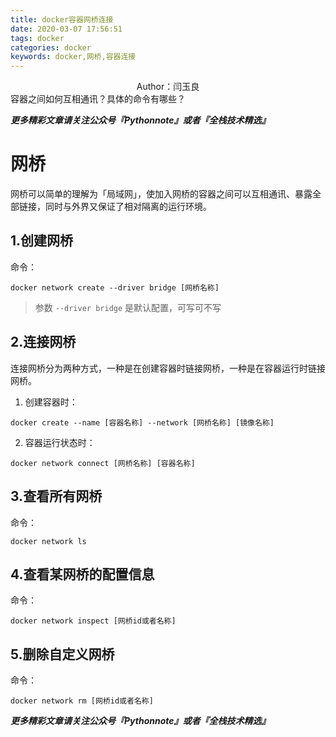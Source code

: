 ```yaml
---
title: docker容器网桥连接
date: 2020-03-07 17:56:51
tags: docker
categories: docker
keywords: docker,网桥,容器连接
---
```

<center>Author：闫玉良</center>
容器之间如何互相通讯？具体的命令有哪些？

<!--more-->

***更多精彩文章请关注公众号『Pythonnote』或者『全栈技术精选』***

# 网桥

网桥可以简单的理解为「局域网」，使加入网桥的容器之间可以互相通讯、暴露全部链接，同时与外界又保证了相对隔离的运行环境。

## 1.创建网桥
命令：
```shell
docker network create --driver bridge [网桥名称]
```
> 参数 `--driver bridge` 是默认配置，可写可不写

## 2.连接网桥
连接网桥分为两种方式，一种是在创建容器时链接网桥，一种是在容器运行时链接网桥。

1) 创建容器时：
```shell
docker create --name [容器名称] --network [网桥名称] [镜像名称]
```
2) 容器运行状态时：
```shell
docker network connect [网桥名称] [容器名称]
```
## 3.查看所有网桥
命令：
```shell
docker network ls
```
## 4.查看某网桥的配置信息
命令：
```shell
docker network inspect [网桥id或者名称]
```
## 5.删除自定义网桥
命令：
```shell
docker network rm [网桥id或者名称]
```
***更多精彩文章请关注公众号『Pythonnote』或者『全栈技术精选』***
